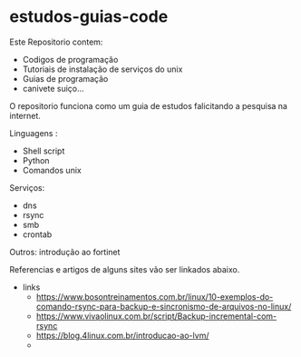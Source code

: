 # estudos-guias-code
Este Repositorio contem:

- Codigos de programação
- Tutoriais de instalação de serviços do unix 
- Guias de programação 
- canivete suiço...

O repositorio funciona como um guia de estudos falicitando a pesquisa na internet. 

Linguagens : 
  - Shell script
  - Python
  - Comandos unix

Serviços:
  - dns 
  - rsync
  - smb
  - crontab

Outros:
introdução ao fortinet 

Referencias e artigos  de alguns sites vão ser linkados abaixo. 
- links 
  - https://www.bosontreinamentos.com.br/linux/10-exemplos-do-comando-rsync-para-backup-e-sincronismo-de-arquivos-no-linux/
  - https://www.vivaolinux.com.br/script/Backup-incremental-com-rsync
  - https://blog.4linux.com.br/introducao-ao-lvm/
  - 

